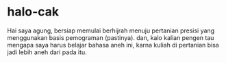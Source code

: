 # halo-cak
Hai saya agung, bersiap memulai berhijrah menuju pertanian presisi yang menggunakan basis
pemograman (pastinya).
dan, kalo kalian pengen tau mengapa saya harus belajar bahasa aneh ini, karna kuliah di pertanian
bisa jadi lebih aneh dari pada itu.
